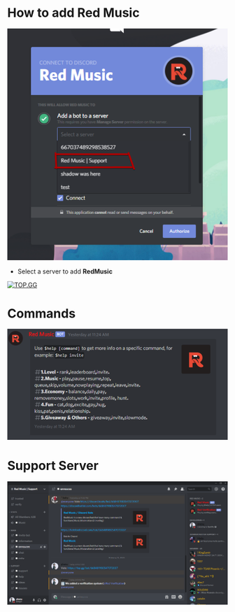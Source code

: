 # How to add Red Music
![Tutorial](NtxvuI.png)
- Select a server to add **RedMusic**

[![TOP.GG](https://top.gg/api/widget/668481980547072007.svg)](https://top.gg/bot/668481980547072007)


# Commands
![Image of Imgur](3O3IWZ.png)

# Support Server
![Support Server](iwfEJY.png)
